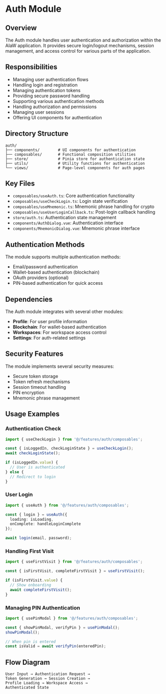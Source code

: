 # Auth Module

## Overview

The Auth module handles user authentication and authorization within the AIaW application. It provides secure login/logout mechanisms, session management, and access control for various parts of the application.

## Responsibilities

- Managing user authentication flows
- Handling login and registration
- Managing authentication tokens
- Providing secure password handling
- Supporting various authentication methods
- Handling authorization and permissions
- Managing user sessions
- Offering UI components for authentication

## Directory Structure

```
auth/
├── components/        # UI components for authentication
├── composables/       # Functional composition utilities
├── store/             # Pinia store for authentication state
├── utils/             # Utility functions for authentication
└── views/             # Page-level components for auth pages
```

## Key Files

- `composables/useAuth.ts`: Core authentication functionality
- `composables/useCheckLogin.ts`: Login state verification
- `composables/useMnemonic.ts`: Mnemonic phrase handling for crypto
- `composables/useUserLoginCallback.ts`: Post-login callback handling
- `store/auth.ts`: Authentication state management
- `components/AuthDialog.vue`: Authentication interface
- `components/MnemonicDialog.vue`: Mnemonic phrase interface

## Authentication Methods

The module supports multiple authentication methods:

- Email/password authentication
- Wallet-based authentication (blockchain)
- OAuth providers (optional)
- PIN-based authentication for quick access

## Dependencies

The Auth module integrates with several other modules:

- **Profile**: For user profile information
- **Blockchain**: For wallet-based authentication
- **Workspaces**: For workspace access control
- **Settings**: For auth-related settings

## Security Features

The module implements several security measures:

- Secure token storage
- Token refresh mechanisms
- Session timeout handling
- PIN encryption
- Mnemonic phrase management

## Usage Examples

### Authentication Check

```typescript
import { useCheckLogin } from '@/features/auth/composables';

const { isLoggedIn, checkLoginState } = useCheckLogin();
await checkLoginState();

if (isLoggedIn.value) {
  // User is authenticated
} else {
  // Redirect to login
}
```

### User Login

```typescript
import { useAuth } from '@/features/auth/composables';

const { login } = useAuth({
  loading: isLoading,
  onComplete: handleLoginComplete
});

await login(email, password);
```

### Handling First Visit

```typescript
import { useFirstVisit } from '@/features/auth/composables';

const { isFirstVisit, completeFirstVisit } = useFirstVisit();

if (isFirstVisit.value) {
  // Show onboarding
  await completeFirstVisit();
}
```

### Managing PIN Authentication

```typescript
import { usePinModal } from '@/features/auth/composables';

const { showPinModal, verifyPin } = usePinModal();
showPinModal();

// When pin is entered
const isValid = await verifyPin(enteredPin);
```

## Flow Diagram

```
User Input → Authentication Request → 
Token Generation → Session Creation →
Profile Loading → Workspace Access →
Authenticated State
```